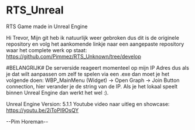 # RTS_Unreal
RTS Game made in Unreal Engine

Hi Trevor, Mijn git heb ik natuurlijk weer gebroken dus dit is de originele repository en volg het aankomende linkje naar een aangepaste repository waar het complete werk op staat: https://github.com/Pimmez/RTS_Unknown/tree/develop

#BELANGRIJK# 
De serverside reageert momenteel op mijn IP Adres dus als je dat wilt aanpassen om zelf te spelen via een .exe dan moet je het volgende doen: WBP_MainMenu (Widget) -> Open Graph -> Join Button connection, hier verander je de string van de IP. Als je het lokaal speelt binnen Unreal Engine dan werkt het wel :).

Unreal Engine Version: 5.1.1 
Youtube video naar uitleg en showcase: https://youtu.be/2iToPI9OsQY

--Pim Horeman--
